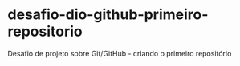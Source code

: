 # desafio-dio-github-primeiro-repositorio
Desafio de projeto sobre Git/GitHub - criando o primeiro repositório
